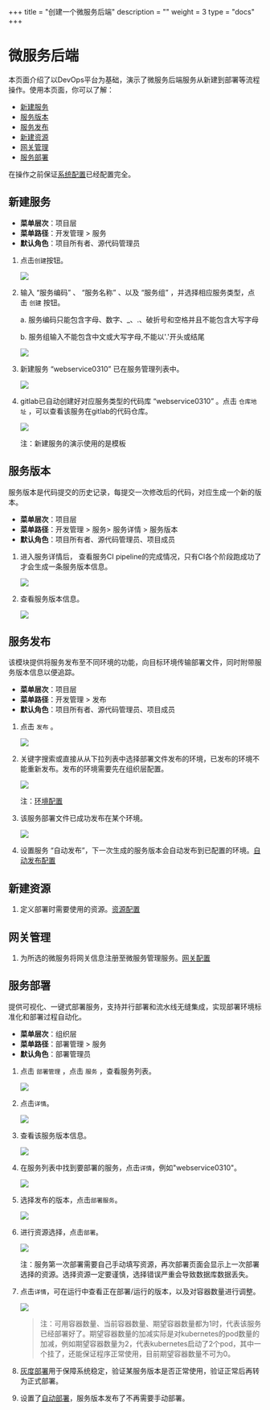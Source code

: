 +++
title = "创建一个微服务后端"
description = ""
weight = 3
type = "docs"
+++

# 微服务后端

  本页面介绍了以DevOps平台为基础，演示了微服务后端服务从新建到部署等流程操作。使用本页面，你可以了解：

   - [新建服务](#1)
   - [服务版本](#2)
   - [服务发布](#3)
   - [新建资源](#4)
   - [网关管理](#5)
   - [服务部署](#6)
 
   在操作之前保证[系统配置](../../user-guide/system-configuration)已经配置完全。

<h2 id="1">新建服务</h2>

- **菜单层次**：项目层
- **菜单路径**：开发管理 > 服务
- **默认角色**：项目所有者、源代码管理员
 
1. 点击`创建`按钮。

    ![](../assets/microservice-backend/服务创建.png)

1. 输入 “服务编码” 、 “服务名称” 、以及 “服务组” ，并选择相应服务类型，点击 `创建` 按钮。

    a. 服务编码只能包含字母、数字、_、.、破折号和空格并且不能包含大写字母

    b. 服务组输入不能包含中文或大写字母,不能以'.'开头或结尾
    
    ![](../assets/microservice-backend/服务创建信息.png)

1. 新建服务 “webservice0310” 已在服务管理列表中。

    ![](../assets/microservice-backend/开发区服务列表.png)

1. gitlab已自动创建好对应服务类型的代码库 “webservice0310” 。点击 `仓库地址` ，可以查看该服务在gitlab的代码仓库。

    ![](../assets/microservice-backend/仓库地址.png)

    注：新建服务的演示使用的是模板

<h2 id="2">服务版本</h2>

 服务版本是代码提交的历史记录，每提交一次修改后的代码，对应生成一个新的版本。

  - **菜单层次**：项目层
  - **菜单路径**：开发管理 > 服务> 服务详情 > 服务版本
  - **默认角色**：项目所有者、源代码管理员、项目成员

1. 进入服务详情后， 查看服务CI pipeline的完成情况，只有CI各个阶段跑成功了才会生成一条服务版本信息。

    ![](../assets/microservice-backend/流水线.png)

1. 查看服务版本信息。

    ![](../assets/microservice-backend/开发区服务版本.png)

<h2 id="3">服务发布</h2>

  该模块提供将服务发布至不同环境的功能，向目标环境传输部署文件，同时附带服务版本信息以便追踪。 

  - **菜单层次**：项目层
  - **菜单路径**：开发管理 > 发布
  - **默认角色**：项目所有者、源代码管理员、项目成员 

1. 点击 `发布` 。

    ![](../assets/microservice-backend/发布.png)

1. 关键字搜索或直接从从下拉列表中选择部署文件发布的环境，已发布的环境不能重新发布。发布的环境需要先在组织层配置。

    ![](../assets/microservice-backend/发布环境.png)

    注：[环境配置](../../user-guide/system-configuration#5)

1. 该服务部署文件已成功发布在某个环境。

    ![](../assets/microservice-backend/已发布环境信息.png)

1. 设置服务 “自动发布”，下一次生成的服务版本会自动发布到已配置的环境。[自动发布配置](../../user-guide/continuous-integration#6)

<h2 id="4">新建资源</h2>

1. 定义部署时需要使用的资源。[资源配置](../../user-guide/continuous-deployment#1)

<h2 id="5">网关管理</h2>

1. 为所选的微服务将网关信息注册至微服务管理服务。[网关配置](../../user-guide/continuous-deployment#2)

<h2 id="6">服务部署</h2>

  提供可视化、一键式部署服务，支持并行部署和流水线无缝集成，实现部署环境标准化和部署过程自动化。
  
  - **菜单层次**：组织层
  - **菜单路径**：部署管理 > 服务
  - **默认角色**：部署管理员

1. 点击 `部署管理`  ，点击 `服务` ，查看服务列表。

    ![](../assets/microservice-backend/运行区服务列表.png)

1. 点击`详情`。

    ![](../assets/microservice-backend/详情.png)

1. 查看该服务版本信息。

    ![](../assets/microservice-backend/运行区服务版本.png)

1. 在服务列表中找到要部署的服务，点击`详情`，例如"webservice0310"。

    ![](../assets/microservice-backend/运行区服务列表1.png)

1. 选择发布的版本，点击`部署服务`。

    ![](../assets/microservice-backend/服务部署.png) 

1. 进行资源选择，点击`部署`。

    ![](../assets/microservice-backend/部署信息.png) 

    注：服务第一次部署需要自己手动填写资源，再次部署页面会显示上一次部署选择的资源。选择资源一定要谨慎，选择错误严重会导致数据库数据丢失。

1. 点击`详情`，可在运行中查看正在部署/运行的版本，以及对容器数量进行调整。

    ![](../assets/microservice-backend/运行的版本.png)

    > 注：可用容器数量、当前容器数量、期望容器数量都为1时，代表该服务已经部署好了。期望容器数量的加减实际是对kubernetes的pod数量的加减，例如期望容器数量为2，代表kubernetes启动了2个pod，其中一个挂了，还能保证程序正常使用，目前期望容器数量不可为0。

1. [灰度部署](../../user-guide/continuous-deployment#4)用于保障系统稳定，验证某服务版本是否正常使用，验证正常后再转为正式部署。

1. 设置了[自动部署](../../user-guide/continuous-deployment#4)，服务版本发布了不再需要手动部署。